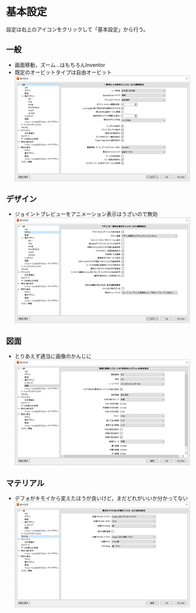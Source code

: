# 基本設定
設定は右上のアイコンをクリックして「基本設定」から行う。
## 一般
- 画面移動，ズーム...はもちろんInventor
- 既定のオービットタイプは自由オービット
![](images/20220711021714.png)

## デザイン
- ジョイントプレビューをアニメーション表示はうざいので無効
![](images/20220711022454.png)

## 図面
- とりあえず適当に画像のかんじに
![](images/20220711023735.png)

## マテリアル
- デフォがキモイから変えたほうが良いけど，まだどれがいいか分かってない
![](images/20220711024026.png)

